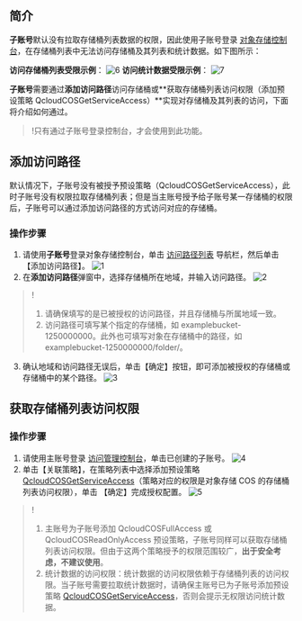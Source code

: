 ## 简介

**子账号**默认没有拉取存储桶列表数据的权限，因此使用子账号登录 [对象存储控制台](https://console.cloud.tencent.com/cos5)，在存储桶列表中无法访问存储桶及其列表和统计数据。如下图所示：

**访问存储桶列表受限示例**：
![6](https://main.qcloudimg.com/raw/a6ccdd6c2929e106811ea7b9743dbb20.png)
**访问统计数据受限示例**：
![7](https://main.qcloudimg.com/raw/6d625ef08355eb7a69528d3a4367ab35.png)

**子账号**需要通过**添加访问路径**访问存储桶或**获取存储桶列表访问权限（添加预设策略 QcloudCOSGetServiceAccess）**实现对存储桶及其列表的访问，下面将介绍如何通过。

> !只有通过子账号登录控制台，才会使用到此功能。

## 添加访问路径

默认情况下，子账号没有被授予预设策略（QcloudCOSGetServiceAccess），此时子账号没有权限拉取存储桶列表；但是当主账号授予给子账号某一存储桶的权限后，子账号可以通过添加访问路径的方式访问对应的存储桶。

### 操作步骤

1. 请使用**子账号**登录对象存储控制台，单击 [访问路径列表](https://console.cloud.tencent.com/cos5/access_path) 导航栏，然后单击【添加访问路径】。
![1](https://main.qcloudimg.com/raw/ee5c67c4144d98b0a2528be09b0a9f39.png)
2. 在**添加访问路径**弹窗中，选择存储桶所在地域，并输入访问路径。
![2](https://main.qcloudimg.com/raw/026a20c2f8e8d05c197cf219e3ffd513.png)
> !
> 1. 请确保填写的是已被授权的访问路径，并且存储桶与所属地域一致。
> 2. 访问路径可填写某个指定的存储桶，如 examplebucket-1250000000。此外也可填写对象在存储桶中的路径，如 examplebucket-1250000000/folder/。
3. 确认地域和访问路径无误后，单击【确定】按钮，即可添加被授权的存储桶或存储桶中的某个路径。
![3](https://main.qcloudimg.com/raw/672afe25b85b7afefdd69d5fb5cbc754.png)


## 获取存储桶列表访问权限

### 操作步骤

1. 请使用主账号登录 [访问管理控制台](https://console.cloud.tencent.com/cam)，单击已创建的子账号。
![4](https://main.qcloudimg.com/raw/7e1cbd0b4816432c6b73671ff4f56413.png)
2. 单击【关联策略】，在策略列表中选择添加预设策略 [QcloudCOSGetServiceAccess](https://console.cloud.tencent.com/cam/policy/detail/2158379&QcloudCOSGetServiceAccess&2)（策略对应的权限是对象存储 COS 的存储桶列表访问权限），单击 【确定】完成授权配置。
![5](https://main.qcloudimg.com/raw/066595b34f3655a4d31aaf6d00bdc032.png)

> !
> 1. 主账号为子账号添加 QcloudCOSFullAccess 或 QcloudCOSReadOnlyAccess 预设策略，子账号同样可以获取存储桶列表访问权限。但由于这两个策略授予的权限范围较广，**出于安全考虑，不建议使用**。
> 2. 统计数据的访问权限：统计数据的访问权限依赖于存储桶列表的访问权限。当子账号需要拉取统计数据时，请确保主账号已为子账号添加预设策略 [QcloudCOSGetServiceAccess](https://console.cloud.tencent.com/cam/policy/detail/2158379&QcloudCOSGetServiceAccess&2)，否则会提示无权限访问统计数据。
